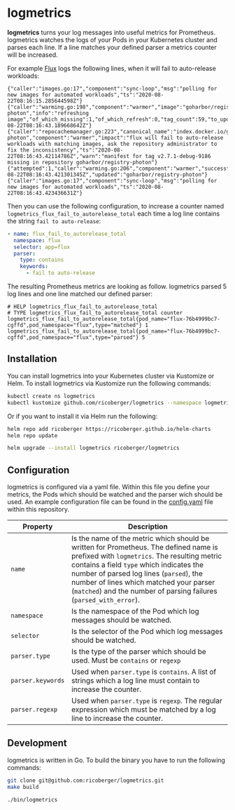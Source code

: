 # logmetrics

**logmetrics** turns your log messages into useful metrics for Prometheus. logmetrics watches the logs of your Pods in your Kubernetes cluster and parses each line. If a line matches your defined parser a metrics counter will be increased.

For example [Flux](http://github.com/fluxcd/flux) logs the following lines, when it will fail to auto-release workloads:

```
{"caller":"images.go:17","component":"sync-loop","msg":"polling for new images for automated workloads","ts":"2020-08-22T08:16:15.285644598Z"}
{"caller":"warming.go:198","component":"warmer","image":"goharbor/registry-photon","info":"refreshing image","of_which_missing":1,"of_which_refresh":0,"tag_count":59,"to_update":1,"ts":"2020-08-22T08:16:43.189668642Z"}
{"caller":"repocachemanager.go:223","canonical_name":"index.docker.io/goharbor/registry-photon","component":"warmer","impact":"flux will fail to auto-release workloads with matching images, ask the repository administrator to fix the inconsistency","ts":"2020-08-22T08:16:43.42114786Z","warn":"manifest for tag v2.7.1-debug-9186 missing in repository goharbor/registry-photon"}
{"attempted":1,"caller":"warming.go:206","component":"warmer","successful":0,"ts":"2020-08-22T08:16:43.421301345Z","updated":"goharbor/registry-photon"}
{"caller":"images.go:17","component":"sync-loop","msg":"polling for new images for automated workloads","ts":"2020-08-22T08:16:43.423436631Z"}
```

Then you can use the following configuration, to increase a counter named `logmetrics_flux_fail_to_autorelease_total` each time a log line contains the string `fail to auto-release`:

```yaml
- name: flux_fail_to_autorelease_total
  namespace: flux
  selector: app=flux
  parser:
    type: contains
    keywords:
      - fail to auto-release
```

The resulting Prometheus metrics are looking as follow. logmetrics parsed 5 log lines and one line matched our defined parser:

```
# HELP logmetrics_flux_fail_to_autorelease_total
# TYPE logmetrics_flux_fail_to_autorelease_total counter
logmetrics_flux_fail_to_autorelease_total{pod_name="flux-76b4999bc7-cgffd",pod_namespace="flux",type="matched"} 1
logmetrics_flux_fail_to_autorelease_total{pod_name="flux-76b4999bc7-cgffd",pod_namespace="flux",type="parsed"} 5
```

## Installation

You can install logmetrics into your Kubernetes cluster via Kustomize or Helm. To install logmetrics via Kustomize run the following commands:

```sh
kubectl create ns logmetrics
kubectl kustomize github.com/ricoberger/logmetrics --namespace logmetrics
```

Or if you want to install it via Helm run the following:

```sh
helm repo add ricoberger https://ricoberger.github.io/helm-charts
helm repo update

helm upgrade --install logmetrics ricoberger/logmetrics
```

## Configuration

logmetrics is configured via a yaml file. Within this file you define your metrics, the Pods which should be watched and the parser wich should be used. An example configuration file can be found in the [config.yaml](./config.yaml) file within this repository.

| Property | Description |
| -------- | ----------- |
| `name` | Is the name of the metric which should be written for Prometheus. The defined name is prefixed with `logmetrics`. The resulting metric contains a field `type` which indicates the number of parsed log lines (`parsed`), the number of lines which matched your parser (`matched`) and the number of parsing failures (`parsed_with_error`). |
| `namespace` | Is the namespace of the Pod which log messages should be watched. |
| `selector` | Is the selector of the Pod which log messages should be watched. |
| `parser.type` | Is the type of the parser which should be used. Must be `contains` or `regexp` |
| `parser.keywords` | Used when `parser.type` is `contains`. A list of strings which a log line must contain to increase the counter. |
| `parser.regexp` | Used when `parser.type` is `regexp`. The regular expression which must be matched by a log line to increase the counter. |

## Development

logmetrics is written in Go. To build the binary you have to run the following commands:

```sh
git clone git@github.com:ricoberger/logmetrics.git
make build

./bin/logmetrics
```
